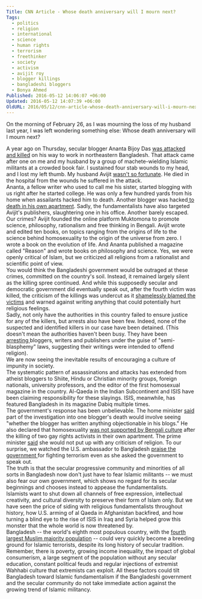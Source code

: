 ```yaml
---
Title: CNN Article - Whose death anniversary will I mourn next?
Tags:
  - politics
  - religion
  - international
  - science
  - human rights
  - terrorism
  - freethinker
  - society
  - activism
  - avijit roy
  - blogger killings
  - bangladeshi bloggers
  - Bonya Ahmed
Published: 2016-05-12 14:06:07 +06:00
Updated: 2016-05-12 14:07:39 +06:00
OldURL: 2016/05/12/cnn-article-whose-death-anniversary-will-i-mourn-next/
---
```


<div class="el__leafmedia el__leafmedia--sourced-paragraph">
<p class="zn-body__paragraph">On the morning of February 26, as I was mourning the loss of my husband last year, I was left wondering something else: Whose death anniversary will I mourn next?</p>

</div>
<div class="zn-body__paragraph">A year ago on Thursday, secular blogger Ananta Bijoy Das <a href="https://www.cnn.com/2015/05/12/asia/bangladesh-blogger-killed/">was attacked and killed</a> on his way to work in northeastern Bangladesh. That attack came after one on me and my husband by a group of machete-wielding Islamic militants at a crowded book fair. I sustained four stab wounds to my head, and I lost my left thumb. My husband Avijit <a href="https://www.cnn.com/2015/02/27/asia/bangladeshi-american-blogger-dead/">wasn't so fortunate</a>. He died in the hospital from the wounds he suffered in the attack.</div>
<div class="zn-body__paragraph">
<div class="zn-body__paragraph">Ananta, a fellow writer who used to call me his sister, started blogging with us right after he started college. He was only a few hundred yards from his home when assailants hacked him to death. Another blogger was hacked<a href="https://www.aljazeera.com/news/2015/08/bangladesh-vows-hunt-dhaka-blogger-killers-150808172028351.html"> to death in his own apartment</a>. Sadly, the fundamentalists have also targeted Avijit's publishers, slaughtering one in his office. Another barely escaped.</div>
<div class="zn-body__paragraph"></div>
<div class="zn-body__paragraph">Our crimes? Avijit founded the online platform Muktomona to promote science, philosophy, rationalism and free thinking in Bengali. Avijit wrote and edited ten books, on topics ranging from the origins of life to the science behind homosexuality to the origin of the universe from zero. I wrote a book on the evolution of life. And Ananta published a magazine called "Reason" and wrote books on philosophy and science. Yes, we were openly critical of Islam, but we criticized all religions from a rationalist and scientific point of view.</div>
<div class="zn-body__paragraph"></div>
<div class="zn-body__paragraph">You would think the Bangladeshi government would be outraged at these crimes, committed on the country's soil. Instead, it remained largely silent as the killing spree continued. And while this supposedly secular and democratic government did eventually speak out, after the fourth victim was killed, the criticism of the killings was undercut as it <a href="https://www.cnn.com/2016/04/09/asia/bangladesh-al-qaeda-atheists/">shamelessly blamed the victims</a> and warned against writing anything that could potentially hurt religious feelings.</div>
<div class="zn-body__read-all">
<div class="zn-body__paragraph">Sadly, not only have the authorities in this country failed to ensure justice for any of the killers, but arrests also have been few. Indeed, none of the suspected and identified killers in our case have been detained. (This doesn't mean the authorities haven't been busy. They have been <a href="https://www.huffingtonpost.com/2013/04/03/bangladesh-bloggers_n_3009137.html">arresting </a>bloggers, writers and publishers under the guise of "semi-blasphemy" laws, suggesting their writings were intended to offend religion).</div>
<div class="zn-body__paragraph"></div>
<div class="zn-body__paragraph">We are now seeing the inevitable results of encouraging a culture of impunity in society.</div>
<div class="zn-body__paragraph"></div>
<div class="zn-body__paragraph">The systematic pattern of assassinations and attacks has extended from atheist bloggers to Shiite, Hindu or Christian minority groups, foreign nationals, university professors, and the editor of the first homosexual magazine in the country. Al-Qaeda in the Indian Subcontinent and ISIS have been claiming responsibility for these slayings. ISIS, meanwhile, has featured Bangladesh in its magazine Dabiq multiple times.</div>
<div class="zn-body__paragraph"></div>
<div class="zn-body__paragraph">The government's response has been unbelievable. The home minister <a href="https://www.thedailystar.net/city/govt-scrutinise-slain-nizams-writings-minister-1205716">said</a> part of the investigation into one blogger's death would involve seeing "whether the blogger has written anything objectionable in his blogs." He also declared that homosexuality <a href="https://www.newsbangladesh.com/english/details/14087">was not supported by Bengali culture</a> after the killing of two gay rights activists in their own apartment. The prime minister <a href="https://www.thedailystar.net/country/pm-urges-all-live-tolerance-1209163">said</a> she would not put up with any criticism of religion. To our surprise, we watched the U.S. ambassador to Bangladesh <a href="https://www.dhakatribune.com/bangladesh/2016/apr/28/bernicat-brutal-acts-do-not-reflect-characteristics-bangladesh">praise the government </a>for fighting terrorism even as she asked the government to speak out.</div>
<div class="zn-body__paragraph"></div>
<div class="zn-body__paragraph">The truth is that the secular progressive community and minorities of all sorts in Bangladesh now don't just have to fear Islamic militants -- we must also fear our own government, which shows no regard for its secular beginnings and chooses instead to appease the fundamentalists.</div>
<div class="zn-body__paragraph"></div>
<div class="zn-body__paragraph">Islamists want to shut down all channels of free expression, intellectual creativity, and cultural diversity to preserve their form of Islam only. But we have seen the price of siding with religious fundamentalists throughout history, how U.S. arming of al Qaeda in Afghanistan backfired, and how turning a blind eye to the rise of ISIS in Iraq and Syria helped grow this monster that the whole world is now threatened by.</div>
<div class="zn-body__paragraph"></div>
<div class="zn-body__paragraph">Bangladesh -- the world's eighth most populous country, with the <a href="https://www.pewforum.org/2015/04/02/muslims/pf_15-04-02_projectionstables74/">fourth largest Muslim majority population</a> -- could very quickly become a breeding ground for Islamic terrorists, despite its long history of secular tradition. Remember, there is poverty, growing income inequality, the impact of global consumerism, a large segment of the population without any secular education, constant political feuds and regular injections of extremist Wahhabi culture that extremists can exploit. All these factors could tilt Bangladesh toward Islamic fundamentalism if the Bangladeshi government and the secular community do not take immediate action against the growing trend of Islamic militancy.</div>
</div>
</div>
